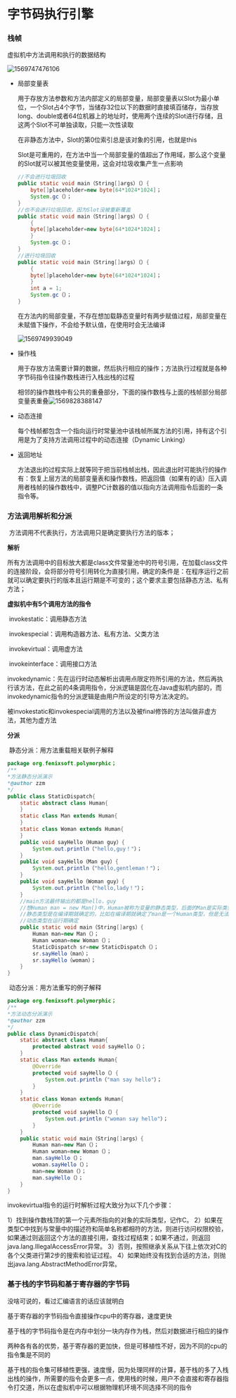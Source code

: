 # 字节码执行引擎

### 栈帧

虚拟机中方法调用和执行的数据结构

![1569747476106](.\pic\1569747476106.png)

- 局部变量表

  用于存放方法参数和方法内部定义的局部变量，局部变量表以Slot为最小单位，一个Slot占4个字节，当储存32位以下的数据时直接填百储存，当存放long、double或者64位机器上的地址时，使用两个连续的Slot进行存储，且这两个Slot不可单独读取，只能一次性读取

  在非静态方法中，Slot的第0位索引总是该对象的引用，也就是this

  Slot是可重用的，在方法中当一个局部变量的值超出了作用域，那么这个变量的Slot就可以被其他变量使用，这会对垃圾收集产生一点影响



  ```java
  //不会进行垃圾回收
  public static void main（String[]args）（）{
      byte[]placeholder=new byte[64*1024*1024]；
      System.gc（）；
  }
  //也不会进行垃圾回收，因为Slot没被重新覆盖
  public static void main（String[]args）（）{
      {
      byte[]placeholder=new byte[64*1024*1024]；
      }
      System.gc（）；
  }
  //进行垃圾回收
  public static void main（String[]args）（）{
      {
      byte[]placeholder=new byte[64*1024*1024]；
      }
      int a = 1;
      System.gc（）；
  }
  ```

  在方法内的局部变量，不存在想加载静态变量时有两步赋值过程，局部变量在未赋值下操作，不会给予默认值，在使用时会无法编译

  ![1569749939049](.\pic\1569749939049.png)

- 操作栈

  用于存放方法需要计算的数据，然后执行相应的操作；方法执行过程就是各种字节码指令往操作数栈进行入栈出栈的过程

  相邻的操作数栈中有公共的重叠部分，下面的操作数栈与上面的栈帧部分局部变量表重叠![1569828388147](.\pic\1569828388147.png)

- 动态连接

  每个栈帧都包含一个指向运行时常量池中该栈帧所属方法的引用，持有这个引用是为了支持方法调用过程中的动态连接（Dynamic Linking）

- 返回地址

  方法退出的过程实际上就等同于把当前栈帧出栈，因此退出时可能执行的操作有：恢复上层方法的局部变量表和操作数栈，把返回值（如果有的话）压入调用者栈帧的操作数栈中，调整PC计数器的值以指向方法调用指令后面的一条指令等。



### 方法调用解析和分派

​	方法调用不代表执行，方法调用只是确定要执行方法的版本；

**解析**

所有方法调用中的目标放大都是class文件常量池中的符号引用，在加载class文件的连接阶段，会将部分符号引用转化为直接引用，确定的条件是：在程序运行之前就可以确定要执行的版本且运行期是不可变的；这个要求主要包括静态方法、私有方法；

**虚拟机中有5个调用方法的指令**

​	invokestatic：调用静态方法

​	invokespecial：调用构造器方法、私有方法、父类方法

​	invokevirtual：调用虚方法

​	invokeinterface：调用接口方法

​	invokedynamic：先在运行时动态解析出调用点限定符所引用的方法，然后再执行该方法，在此之前的4条调用指令，分派逻辑是固化在Java虚拟机内部的，而invokedynamic指令的分派逻辑是由用户所设定的引导方法决定的。

被invokestatic和invokespecial调用的方法以及被final修饰的方法叫做非虚方法，其他为虚方法

**分派**

​	静态分派：用方法重载相关联例子解释

```java
package org.fenixsoft.polymorphic；
/**
*方法静态分派演示
*@author zzm
*/
public class StaticDispatch{
    static abstract class Human{
    }
    static class Man extends Human{
    }
    static class Woman extends Human{
    }
    public void sayHello（Human guy）{
    	System.out.println（"hello,guy！"）；
    }
    public void sayHello（Man guy）{
    	System.out.println（"hello,gentleman！"）；
    }
    public void sayHello（Woman guy）{
    	System.out.println（"hello,lady！"）；
    }
    //main方法最终输出的都是hello，guy
    //想Human man = new Man()中，Human被称为变量的静态类型，后面的Man是实际类型
    //静态类型是在编译期就确定的，比如在编译期就确定了man是一个Human类型，但是无法确定具体是哪个类型
    //动态类型在运行期确定
    public static void main（String[]args）{
        Human man=new Man（）；
        Human woman=new Woman（）；
        StaticDispatch sr=new StaticDispatch（）；
        sr.sayHello（man）；
        sr.sayHello（woman）；
    }
}
```

​	动态分派：用方法重写的例子解释​	

```java
package org.fenixsoft.polymorphic；
/**
*方法动态分派演示
*@author zzm
*/
public class DynamicDispatch{
    static abstract class Human{
        protected abstract void sayHello（）；
    }
    static class Man extends Human{
        @Override
        protected void sayHello（）{
        	System.out.println（"man say hello"）；
        }
    }
    static class Woman extends Human{
        @Override
        protected void sayHello（）{
            System.out.println（"woman say hello"）；
        }
    }
    public static void main（String[]args）{
        Human man=new Man（）；
        Human woman=new Woman（）；
        man.sayHello（）；
        woman.sayHello（）；
        man=new Woman（）；
        man.sayHello（）；
    }
}
```

invokevirtual指令的运行时解析过程大致分为以下几个步骤：

1）找到操作数栈顶的第一个元素所指向的对象的实际类型，记作C。
2）如果在类型C中找到与常量中的描述符和简单名称都相符的方法，则进行访问权限校验，如果通过则返回这个方法的直接引用，查找过程结束；如果不通过，则返回java.lang.IllegalAccessError异常。
3）否则，按照继承关系从下往上依次对C的各个父类进行第2步的搜索和验证过程。
4）如果始终没有找到合适的方法，则抛出java.lang.AbstractMethodError异常。

### 基于栈的字节码和基于寄存器的字节码

没啥可说的，看过汇编语言的话应该就明白

基于寄存器的字节码指令直接操作cpu中的寄存器，速度更快

基于栈的字节码指令是在内存中划分一块内存作为栈，然后对数据进行相应的操作

两种各有各的优势，基于寄存器的更加快，但是可移植性不好，因为不同的cpu的指令集是不同的

基于栈的指令集可移植性更强，速度慢，因为处理同样的计算，基于栈的多了入栈出栈的操作，所需要的指令会更多一点，使用栈的时候，用户不会直接和寄存器指令打交道，所以在虚拟机中可以根据物理机环境不同选择不同的指令